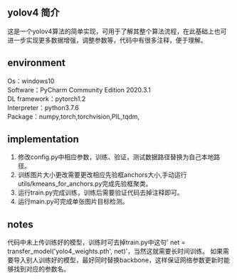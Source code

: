 ## yolov4 简介
这是一个yolov4算法的简单实现，可用于了解其整个算法流程，在此基础上也可进一步实现更多数据增强，调整参数等，代码中有很多注释，便于理解。
## environment  
Os：windows10  
Software：PyCharm Community Edition 2020.3.1  
DL framework：pytorch1.2  
Interpreter：python3.7.6  
Package：numpy,torch,torchvision,PIL,tqdm,
## implementation  
1. 修改config.py中相应参数，训练、验证，测试数据路径替换为自己本地路径。  
2. 训练图片大小更改需要更改相应先验框anchors大小,手动运行utils/kmeans_for_anchors.py完成先验框聚类。  
3. 运行train.py完成训练，训练后需要验证代码去掉注释即可。  
4. 运行main.py可完成单张图片目标检测。  
## notes
代码中未上传训练好的模型，训练时可去掉train.py中这句' net = transfer_model('yolo4_weights.pth', net)'，当然这就需要长时间训练。
如果需要导入别人训练好的模型，最好同时替换backbone，这样保证网络参数更新时能够找到对应的参数名。

